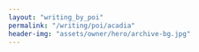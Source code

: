 ```yaml
---
layout: "writing_by_poi"
permalink: "/writing/poi/acadia"
header-img: "assets/owner/hero/archive-bg.jpg"
---
```

